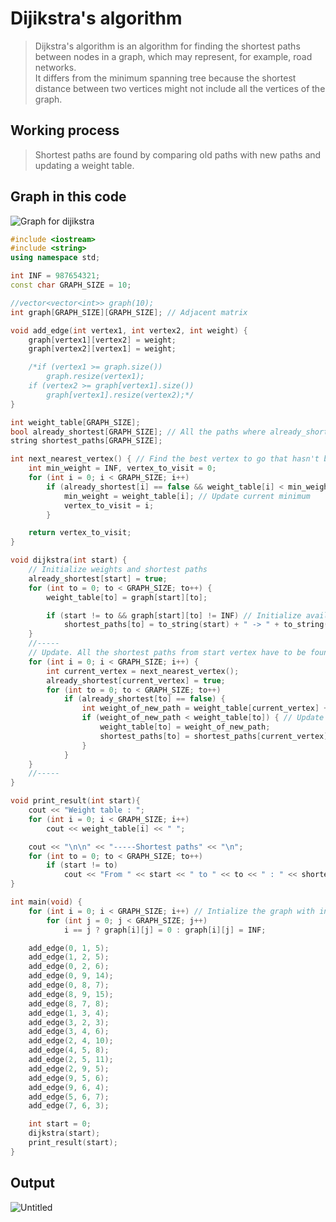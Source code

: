 # Dijikstra's algorithm
>Dijkstra's algorithm is an algorithm for finding the shortest paths between nodes in a graph, which may represent, for example, road networks.<br>
>It differs from the minimum spanning tree because the shortest distance between two vertices might not include all the vertices of the graph.

## Working process
>Shortest paths are found by comparing old paths with new paths and updating a weight table.

## Graph in this code
![Graph for dijikstra](https://user-images.githubusercontent.com/67142421/149639512-b50303aa-c579-45f6-9be7-21d48046626e.png)

~~~C++
#include <iostream>
#include <string>
using namespace std;

int INF = 987654321;
const char GRAPH_SIZE = 10;

//vector<vector<int>> graph(10);
int graph[GRAPH_SIZE][GRAPH_SIZE]; // Adjacent matrix

void add_edge(int vertex1, int vertex2, int weight) {
	graph[vertex1][vertex2] = weight;
	graph[vertex2][vertex1] = weight;

	/*if (vertex1 >= graph.size())
		graph.resize(vertex1);
	if (vertex2 >= graph[vertex1].size())
		graph[vertex1].resize(vertex2);*/
}

int weight_table[GRAPH_SIZE];
bool already_shortest[GRAPH_SIZE]; // All the paths where already_shortest == true are shorter than paths where already_shortest == false.
string shortest_paths[GRAPH_SIZE];

int next_nearest_vertex() { // Find the best vertex to go that hasn't been visited (Can be more efficient by putting the weight table into a priority queue)
	int min_weight = INF, vertex_to_visit = 0;
	for (int i = 0; i < GRAPH_SIZE; i++)
		if (already_shortest[i] == false && weight_table[i] < min_weight) {
			min_weight = weight_table[i]; // Update current minimum
			vertex_to_visit = i;
		}

	return vertex_to_visit;
}

void dijkstra(int start) {
	// Initialize weights and shortest paths
	already_shortest[start] = true;
	for (int to = 0; to < GRAPH_SIZE; to++) {
		weight_table[to] = graph[start][to];

		if (start != to && graph[start][to] != INF) // Initialize available paths
			shortest_paths[to] = to_string(start) + " -> " + to_string(to);
	}
	//-----
	// Update. All the shortest paths from start vertex have to be found to know one shortest path.
	for (int i = 0; i < GRAPH_SIZE; i++) {
		int current_vertex = next_nearest_vertex();
		already_shortest[current_vertex] = true;
		for (int to = 0; to < GRAPH_SIZE; to++)
			if (already_shortest[to] == false) {
				int weight_of_new_path = weight_table[current_vertex] + graph[current_vertex][to]; // new path
				if (weight_of_new_path < weight_table[to]) { // Update weight table and shortest path if the new path is better than the old path
					weight_table[to] = weight_of_new_path;
					shortest_paths[to] = shortest_paths[current_vertex] + " -> " + to_string(to);
				}
			}
	}
	//-----
}

void print_result(int start){
	cout << "Weight table : ";
	for (int i = 0; i < GRAPH_SIZE; i++)
		cout << weight_table[i] << " ";

	cout << "\n\n" << "-----Shortest paths" << "\n";
	for (int to = 0; to < GRAPH_SIZE; to++)
		if (start != to)
			cout << "From " << start << " to " << to << " : " << shortest_paths[to] << "\n";
}

int main(void) {
	for (int i = 0; i < GRAPH_SIZE; i++) // Intialize the graph with infinity
		for (int j = 0; j < GRAPH_SIZE; j++)
			i == j ? graph[i][j] = 0 : graph[i][j] = INF;

	add_edge(0, 1, 5);
	add_edge(1, 2, 5);
	add_edge(0, 2, 6);
	add_edge(0, 9, 14);
	add_edge(0, 8, 7);
	add_edge(8, 9, 15);
	add_edge(8, 7, 8);
	add_edge(1, 3, 4);
	add_edge(3, 2, 3);
	add_edge(3, 4, 6);
	add_edge(2, 4, 10);
	add_edge(4, 5, 8);
	add_edge(2, 5, 11);
	add_edge(2, 9, 5);
	add_edge(9, 5, 6);
	add_edge(9, 6, 4);
	add_edge(5, 6, 7);
	add_edge(7, 6, 3);

	int start = 0;
	dijkstra(start);
	print_result(start);
}
~~~
## Output
![Untitled](https://user-images.githubusercontent.com/67142421/149639505-ae12585a-fa9c-41b6-a996-2a0d154a89d1.png)


